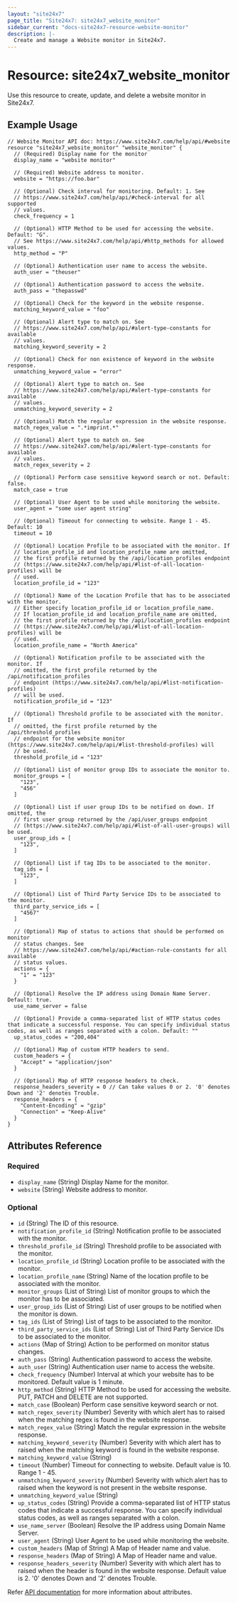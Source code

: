 ```yaml
---
layout: "site24x7"
page_title: "Site24x7: site24x7_website_monitor"
sidebar_current: "docs-site24x7-resource-website-monitor"
description: |-
  Create and manage a Website monitor in Site24x7.
---
```


# Resource: site24x7\_website\_monitor

Use this resource to create, update, and delete a website monitor in Site24x7.

## Example Usage

```hcl
// Website Monitor API doc: https://www.site24x7.com/help/api/#website
resource "site24x7_website_monitor" "website_monitor" {
  // (Required) Display name for the monitor
  display_name = "website monitor"

  // (Required) Website address to monitor.
  website = "https://foo.bar"

  // (Optional) Check interval for monitoring. Default: 1. See
  // https://www.site24x7.com/help/api/#check-interval for all supported
  // values.
  check_frequency = 1

  // (Optional) HTTP Method to be used for accessing the website. Default: "G".
  // See https://www.site24x7.com/help/api/#http_methods for allowed values.
  http_method = "P"

  // (Optional) Authentication user name to access the website.
  auth_user = "theuser"

  // (Optional) Authentication password to access the website.
  auth_pass = "thepasswd"

  // (Optional) Check for the keyword in the website response.
  matching_keyword_value = "foo"

  // (Optional) Alert type to match on. See
  // https://www.site24x7.com/help/api/#alert-type-constants for available
  // values.
  matching_keyword_severity = 2

  // (Optional) Check for non existence of keyword in the website response.
  unmatching_keyword_value = "error"

  // (Optional) Alert type to match on. See
  // https://www.site24x7.com/help/api/#alert-type-constants for available
  // values.
  unmatching_keyword_severity = 2

  // (Optional) Match the regular expression in the website response.
  match_regex_value = ".*imprint.*"

  // (Optional) Alert type to match on. See
  // https://www.site24x7.com/help/api/#alert-type-constants for available
  // values.
  match_regex_severity = 2

  // (Optional) Perform case sensitive keyword search or not. Default: false.
  match_case = true

  // (Optional) User Agent to be used while monitoring the website.
  user_agent = "some user agent string"

  // (Optional) Timeout for connecting to website. Range 1 - 45. Default: 10
  timeout = 10

  // (Optional) Location Profile to be associated with the monitor. If 
  // location_profile_id and location_profile_name are omitted,
  // the first profile returned by the /api/location_profiles endpoint
  // (https://www.site24x7.com/help/api/#list-of-all-location-profiles) will be
  // used.
  location_profile_id = "123"

  // (Optional) Name of the Location Profile that has to be associated with the monitor. 
  // Either specify location_profile_id or location_profile_name.
  // If location_profile_id and location_profile_name are omitted,
  // the first profile returned by the /api/location_profiles endpoint
  // (https://www.site24x7.com/help/api/#list-of-all-location-profiles) will be
  // used.
  location_profile_name = "North America"

  // (Optional) Notification profile to be associated with the monitor. If
  // omitted, the first profile returned by the /api/notification_profiles
  // endpoint (https://www.site24x7.com/help/api/#list-notification-profiles)
  // will be used.
  notification_profile_id = "123"

  // (Optional) Threshold profile to be associated with the monitor. If
  // omitted, the first profile returned by the /api/threshold_profiles
  // endpoint for the website monitor (https://www.site24x7.com/help/api/#list-threshold-profiles) will
  // be used.
  threshold_profile_id = "123"

  // (Optional) List of monitor group IDs to associate the monitor to.
  monitor_groups = [
    "123",
    "456"
  ]

  // (Optional) List if user group IDs to be notified on down. If omitted, the
  // first user group returned by the /api/user_groups endpoint
  // (https://www.site24x7.com/help/api/#list-of-all-user-groups) will be used.
  user_group_ids = [
    "123",
  ]

  // (Optional) List if tag IDs to be associated to the monitor.
  tag_ids = [
    "123",
  ]

  // (Optional) List of Third Party Service IDs to be associated to the monitor.
  third_party_service_ids = [
    "4567"
  ]

  // (Optional) Map of status to actions that should be performed on monitor
  // status changes. See
  // https://www.site24x7.com/help/api/#action-rule-constants for all available
  // status values.
  actions = {
    "1" = "123"
  }

  // (Optional) Resolve the IP address using Domain Name Server. Default: true.
  use_name_server = false

  // (Optional) Provide a comma-separated list of HTTP status codes that indicate a successful response. You can specify individual status codes, as well as ranges separated with a colon. Default: ""
  up_status_codes = "200,404"

  // (Optional) Map of custom HTTP headers to send.
  custom_headers = {
    "Accept" = "application/json"
  }

  // (Optional) Map of HTTP response headers to check.
  response_headers_severity = 0 // Can take values 0 or 2. '0' denotes Down and '2' denotes Trouble.
  response_headers = {
    "Content-Encoding" = "gzip"
    "Connection" = "Keep-Alive"
  }
}
```

## Attributes Reference

### Required

* `display_name` (String) Display Name for the monitor.
* `website` (String) Website address to monitor.

### Optional

* `id` (String) The ID of this resource.
* `notification_profile_id` (String) Notification profile to be associated with the monitor.
* `threshold_profile_id` (String) Threshold profile to be associated with the monitor.
* `location_profile_id` (String) Location profile to be associated with the monitor.
* `location_profile_name` (String) Name of the location profile to be associated with the monitor.
* `monitor_groups` (List of String) List of monitor groups to which the monitor has to be associated.
* `user_group_ids` (List of String) List of user groups to be notified when the monitor is down.
* `tag_ids` (List of String) List of tags to be associated to the monitor.
* `third_party_service_ids` (List of String) List of Third Party Service IDs to be associated to the monitor.
* `actions` (Map of String) Action to be performed on monitor status changes.
* `auth_pass` (String) Authentication password to access the website.
* `auth_user` (String) Authentication user name to access the website.
* `check_frequency` (Number) Interval at which your website has to be monitored. Default value is 1 minute.
* `http_method` (String) HTTP Method to be used for accessing the website. PUT, PATCH and DELETE are not supported.
* `match_case` (Boolean) Perform case sensitive keyword search or not.
* `match_regex_severity` (Number) Severity with which alert has to raised when the matching regex is found in the website response.
* `match_regex_value` (String) Match the regular expression in the website response.
* `matching_keyword_severity` (Number) Severity with which alert has to raised when the matching keyword is found in the website response.
* `matching_keyword_value` (String)
* `timeout` (Number) Timeout for connecting to website. Default value is 10. Range 1 - 45.
* `unmatching_keyword_severity` (Number) Severity with which alert has to raised when the keyword is not present in the website response.
* `unmatching_keyword_value` (String)
* `up_status_codes` (String) Provide a comma-separated list of HTTP status codes that indicate a successful response. You can specify individual status codes, as well as ranges separated with a colon.
* `use_name_server` (Boolean) Resolve the IP address using Domain Name Server.
* `user_agent` (String) User Agent to be used while monitoring the website.
* `custom_headers` (Map of String) A Map of Header name and value.
* `response_headers` (Map of String) A Map of Header name and value.
* `response_headers_severity` (Number) Severity with which alert has to raised when the header is found in the website response. Default value is 2. '0' denotes Down and '2' denotes Trouble.


Refer [API documentation](https://www.site24x7.com/help/api/#website) for more information about attributes.